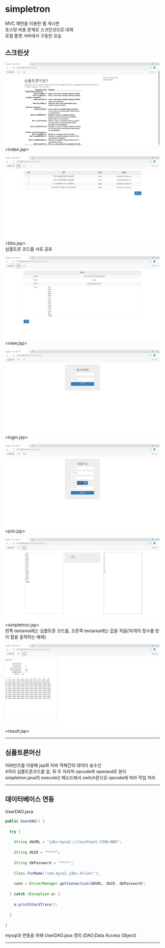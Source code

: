 # simpletron

MVC 패턴을 이용한 웹 게시판   
호스팅 비용 문제로 스크린샷으로 대체   
로컬 톰캣 서버에서 구동한 모습



## 스크린샷

![index](./screenshot/index.PNG)   
<index.jsp>   


![bbs](./screenshot/bbs.PNG)   
<bbs.jsp>   
심플트론 코드를 서로 공유   


![view](./screenshot/view.PNG)   
<view.jsp>   


![login](./screenshot/login.PNG)   
<login.jsp>   


![join](./screenshot/join.PNG)   
<join.jsp>   


![simpletron](./screenshot/simpletron.PNG)   
<simpletron.jsp>   
왼쪽 textarea에는 심플트론 코드를, 오른쪽 textarea에는 값을 적음(10개의 정수를 받아 합을 출력하는 예제)   


![result](./screenshot/result.PNG)   
<result.jsp>   

*****



## 심플트론머신
자바빈즈를 이용해 jsp와 자바 객체간의 데이터 송수신  
4자리 심플트론코드를 앞, 뒤 두 자리씩 opcode와 operand로 분리  
simpletron.java의 execute() 메소드에서 switch문으로 opcode에 따라 작업 처리  

*****
## 데이터베이스 연동
UserDAO.java
```java
public UserDAO() {

  try {

    String dbURL = "jdbc:mysql://localhost:3306/BBS";

    String dbID = "****";

    String dbPassword = "****";

    Class.forName("com.mysql.jdbc.Driver");

    conn = DriverManager.getConnection(dbURL, dbID, dbPassword);

  } catch (Exception e) {

    e.printStackTrace();

  }

}
```
mysql과 연동을 위해 UserDAO.java 정의  (DAO;Data Access Object)  
*****
